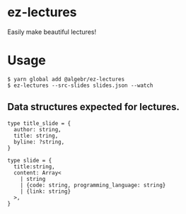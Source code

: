 # ez-lectures

Easily make beautiful lectures!

# Usage

```
$ yarn global add @algebr/ez-lectures
$ ez-lectures --src-slides slides.json --watch
```

## Data structures expected for lectures. 

```
type title_slide = {
  author: string,
  title: string,
  byline: ?string, 
}

type slide = {
  title:string,
  content: Array<
    | string 
    | {code: string, programming_language: string}
    | {link: string}
  >,
}

```

